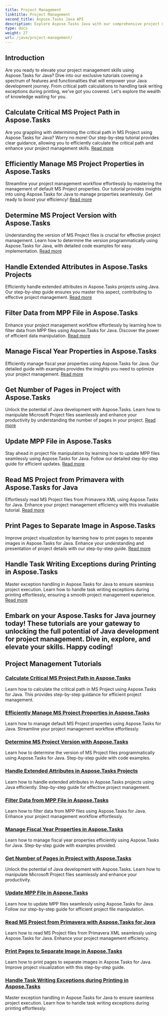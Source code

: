 ```yaml
---
title: Project Management
linktitle: Project Management
second_title: Aspose.Tasks Java API
description: Explore Aspose.Tasks Java with our comprehensive project management tutorials. From critical path calculations to fiscal year properties, streamline your workflow.
type: docs
weight: 27
url: /java/project-management/
---
```

## Introduction

Are you ready to elevate your project management skills using Aspose.Tasks for Java? Dive into our exclusive tutorials covering a spectrum of features and functionalities that will empower your Java development journey. From critical path calculations to handling task writing exceptions during printing, we've got you covered. Let's explore the wealth of knowledge waiting for you.

## Calculate Critical MS Project Path in Aspose.Tasks
Are you grappling with determining the critical path in MS Project using Aspose.Tasks for Java? Worry no more! Our step-by-step tutorial provides clear guidance, allowing you to efficiently calculate the critical path and enhance your project management skills. [Read more](./critical-path/)

## Efficiently Manage MS Project Properties in Aspose.Tasks
Streamline your project management workflow effortlessly by mastering the management of default MS Project properties. Our tutorial provides insights into using Aspose.Tasks for Java to manage properties seamlessly. Get ready to boost your efficiency! [Read more](./default-properties/)

## Determine MS Project Version with Aspose.Tasks
Understanding the version of MS Project files is crucial for effective project management. Learn how to determine the version programmatically using Aspose.Tasks for Java, with detailed code examples for easy implementation. [Read more](./determine-version/)

## Handle Extended Attributes in Aspose.Tasks Projects
Efficiently handle extended attributes in Aspose.Tasks projects using Java. Our step-by-step guide ensures you master this aspect, contributing to effective project management. [Read more](./extended-attributes/)

## Filter Data from MPP File in Aspose.Tasks
Enhance your project management workflow effortlessly by learning how to filter data from MPP files using Aspose.Tasks for Java. Discover the power of efficient data manipulation. [Read more](./filter-data/)

## Manage Fiscal Year Properties in Aspose.Tasks
Efficiently manage fiscal year properties using Aspose.Tasks for Java. Our detailed guide with examples provides the insights you need to optimize your project management. [Read more](./fiscal-year-properties/)

## Get Number of Pages in Project with Aspose.Tasks
Unlock the potential of Java development with Aspose.Tasks. Learn how to manipulate Microsoft Project files seamlessly and enhance your productivity by understanding the number of pages in your project. [Read more](./number-of-pages/)

## Update MPP File in Aspose.Tasks
Stay ahead in project file manipulation by learning how to update MPP files seamlessly using Aspose.Tasks for Java. Follow our detailed step-by-step guide for efficient updates. [Read more](./update-mpp/)

## Read MS Project from Primavera with Aspose.Tasks for Java
Effortlessly read MS Project files from Primavera XML using Aspose.Tasks for Java. Enhance your project management efficiency with this invaluable tutorial. [Read more](./read-primavera/)

## Print Pages to Separate Image in Aspose.Tasks
Improve project visualization by learning how to print pages to separate images in Aspose.Tasks for Java. Enhance your understanding and presentation of project details with our step-by-step guide. [Read more](./print-pages/)

## Handle Task Writing Exceptions during Printing in Aspose.Tasks
Master exception handling in Aspose.Tasks for Java to ensure seamless project execution. Learn how to handle task writing exceptions during printing effortlessly, ensuring a smooth project management experience. [Read more](./print-task-exceptions/)

Embark on your Aspose.Tasks for Java journey today! These tutorials are your gateway to unlocking the full potential of Java development for project management. Dive in, explore, and elevate your skills. Happy coding!
---
## Project Management Tutorials
### [Calculate Critical MS Project Path in Aspose.Tasks](./critical-path/)
Learn how to calculate the critical path in MS Project using Aspose.Tasks for Java. This provides step-by-step guidance for efficient project management.
### [Efficiently Manage MS Project Properties in Aspose.Tasks](./default-properties/)
Learn how to manage default MS Project properties using Aspose.Tasks for Java. Streamline your project management workflow effortlessly.
### [Determine MS Project Version with Aspose.Tasks](./determine-version/)
Learn how to determine the version of MS Project files programmatically using Aspose.Tasks for Java. Step-by-step guide with code examples.
### [Handle Extended Attributes in Aspose.Tasks Projects](./extended-attributes/)
Learn how to handle extended attributes in Aspose.Tasks projects using Java efficiently. Step-by-step guide for effective project management.
### [Filter Data from MPP File in Aspose.Tasks](./filter-data/)
Learn how to filter data from MPP files using Aspose.Tasks for Java. Enhance your project management workflow effortlessly.
### [Manage Fiscal Year Properties in Aspose.Tasks](./fiscal-year-properties/)
Learn how to manage fiscal year properties efficiently using Aspose.Tasks for Java. Step-by-step guide with examples provided.
### [Get Number of Pages in Project with Aspose.Tasks](./number-of-pages/)
Unlock the potential of Java development with Aspose.Tasks. Learn how to manipulate Microsoft Project files seamlessly and enhance your productivity.
### [Update MPP File in Aspose.Tasks](./update-mpp/)
Learn how to update MPP files seamlessly using Aspose.Tasks for Java. Follow our step-by-step guide for efficient project file manipulation.
### [Read MS Project from Primavera with Aspose.Tasks for Java](./read-primavera/)
Learn how to read MS Project files from Primavera XML seamlessly using Aspose.Tasks for Java. Enhance your project management efficiency.
### [Print Pages to Separate Image in Aspose.Tasks](./print-pages/)
Learn how to print pages to separate images in Aspose.Tasks for Java. Improve project visualization with this step-by-step guide.
### [Handle Task Writing Exceptions during Printing in Aspose.Tasks](./print-task-exceptions/)
Master exception handling in Aspose.Tasks for Java to ensure seamless project execution. Learn how to handle task writing exceptions during printing effortlessly.
